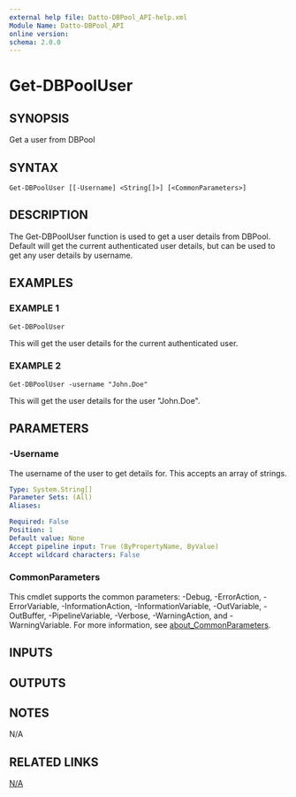 ```yaml
---
external help file: Datto-DBPool_API-help.xml
Module Name: Datto-DBPool_API
online version:
schema: 2.0.0
---
```


# Get-DBPoolUser

## SYNOPSIS
Get a user from DBPool

## SYNTAX

```
Get-DBPoolUser [[-Username] <String[]>] [<CommonParameters>]
```

## DESCRIPTION
The Get-DBPoolUser function is used to get a user details from DBPool.
Default will get the current authenticated user details, but can be used to get any user details by username.

## EXAMPLES

### EXAMPLE 1
```
Get-DBPoolUser
```

This will get the user details for the current authenticated user.

### EXAMPLE 2
```
Get-DBPoolUser -username "John.Doe"
```

This will get the user details for the user "John.Doe".

## PARAMETERS

### -Username
The username of the user to get details for.
This accepts an array of strings.

```yaml
Type: System.String[]
Parameter Sets: (All)
Aliases:

Required: False
Position: 1
Default value: None
Accept pipeline input: True (ByPropertyName, ByValue)
Accept wildcard characters: False
```

### CommonParameters
This cmdlet supports the common parameters: -Debug, -ErrorAction, -ErrorVariable, -InformationAction, -InformationVariable, -OutVariable, -OutBuffer, -PipelineVariable, -Verbose, -WarningAction, and -WarningVariable. For more information, see [about_CommonParameters](http://go.microsoft.com/fwlink/?LinkID=113216).

## INPUTS

## OUTPUTS

## NOTES
N/A

## RELATED LINKS

[N/A]()

